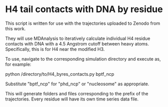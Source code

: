 # H4 tail contacts with DNA by residue

This script is written for use with the trajectories uploaded to Zenodo from this work.

They will use MDAnalysis to iteratively calculate individual H4 residue contacts with DNA with a 4.5 Angstrom cutoff between heavy atoms. Specifically, this is for H4 near the modified H3.

To use, navigate to the corresponding simulation directory and execute as, for example:

python /directory/to/H4_byres_contacts.py bptf_ncp

Substitute "bptf_ncp" for "phd_ncp" or "nucleosome" as appropriate.

This will generate folders and files corresponding to the prefix of the trajectories. Every residue will have its own time series data file.
